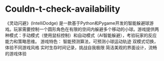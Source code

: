 # Couldn-t-check-availability
《灵动闪避》(IntelliDodge) 是一款基于Python和Pygame开发的智能躲避球游戏。玩家需要控制一个圆形角色在有限的空间内躲避多个移动的小球。游戏提供两种模式：手动模式（使用鼠标控制）和自动模式（AI智能躲避），考验玩家的反应能力和策略思维。  游戏特色：  智能预测算法，可预测小球运动轨迹  双模式切换，体验不同游戏风格  实时生存时间记录，挑战自我极限  简洁美观的界面设计，流畅的游戏体验
